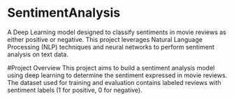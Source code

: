 # SentimentAnalysis
A Deep Learning model designed to classify sentiments in movie reviews as either positive or negative. This project leverages Natural Language Processing (NLP) techniques and neural networks to perform sentiment analysis on text data.

#Project Overview
This project aims to build a sentiment analysis model using deep learning to determine the sentiment expressed in movie reviews. The dataset used for training and evaluation contains labeled reviews with sentiment labels (1 for positive, 0 for negative).
